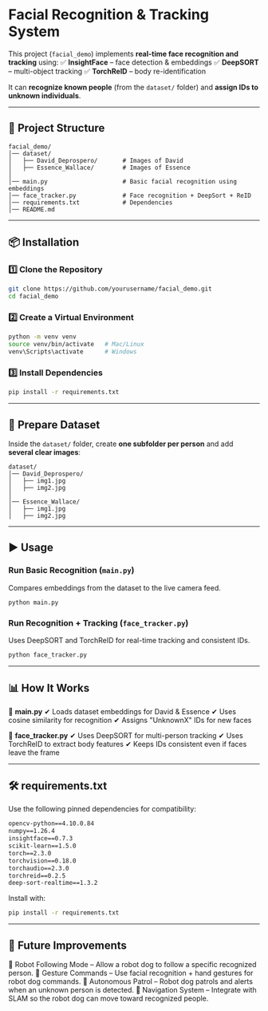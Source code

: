 
# Facial Recognition & Tracking System

This project (`facial_demo`) implements **real-time face recognition and tracking** using:
✅ **InsightFace** – face detection & embeddings
✅ **DeepSORT** – multi-object tracking
✅ **TorchReID** – body re-identification

It can **recognize known people** (from the `dataset/` folder) and **assign IDs to unknown individuals**.

---

## 📂 Project Structure

```
facial_demo/
│── dataset/
│   ├── David_Deprospero/       # Images of David
│   ├── Essence_Wallace/        # Images of Essence
│
│── main.py                     # Basic facial recognition using embeddings
│── face_tracker.py             # Face recognition + DeepSort + ReID
│── requirements.txt            # Dependencies
│── README.md
```

---

## 📦 Installation

### 1️⃣ Clone the Repository

```bash
git clone https://github.com/yourusername/facial_demo.git
cd facial_demo
```

### 2️⃣ Create a Virtual Environment

```bash
python -m venv venv
source venv/bin/activate   # Mac/Linux
venv\Scripts\activate      # Windows
```

### 3️⃣ Install Dependencies

```bash
pip install -r requirements.txt
```

---

## 🔑 Prepare Dataset

Inside the `dataset/` folder, create **one subfolder per person** and add **several clear images**:

```
dataset/
│── David_Deprospero/ 
│   ├── img1.jpg
│   ├── img2.jpg
│
│── Essence_Wallace/
│   ├── img1.jpg
│   ├── img2.jpg
```

---

## ▶️ Usage

### **Run Basic Recognition (`main.py`)**

Compares embeddings from the dataset to the live camera feed.

```bash
python main.py
```

### **Run Recognition + Tracking (`face_tracker.py`)**

Uses DeepSORT and TorchReID for real-time tracking and consistent IDs.

```bash
python face_tracker.py
```

---

## 📊 How It Works

🔹 **main.py**
✔ Loads dataset embeddings for David & Essence
✔ Uses cosine similarity for recognition
✔ Assigns "UnknownX" IDs for new faces

🔹 **face_tracker.py**
✔ Uses DeepSORT for multi-person tracking
✔ Uses TorchReID to extract body features
✔ Keeps IDs consistent even if faces leave the frame

---

## 🛠 requirements.txt

Use the following pinned dependencies for compatibility:

```txt
opencv-python==4.10.0.84
numpy==1.26.4
insightface==0.7.3
scikit-learn==1.5.0
torch==2.3.0
torchvision==0.18.0
torchaudio==2.3.0
torchreid==0.2.5
deep-sort-realtime==1.3.2
```

Install with:

```bash
pip install -r requirements.txt
```

---

## 🚀 Future Improvements
🔹 Robot Following Mode – Allow a robot dog to follow a specific recognized person.
🔹 Gesture Commands – Use facial recognition + hand gestures for robot dog commands.
🔹 Autonomous Patrol – Robot dog patrols and alerts when an unknown person is detected.
🔹 Navigation System – Integrate with SLAM so the robot dog can move toward recognized people.
